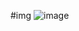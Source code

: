 #img
![image](https://github.com/Harshhadiya2004/Portfolio/assets/147683770/1898034c-bd84-4e39-b5e6-5958d96ac4d6)

